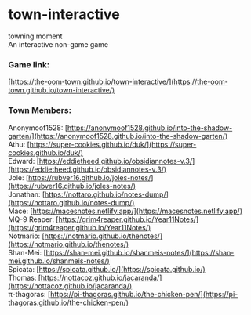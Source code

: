 # town-interactive
towning moment  
An interactive non-game game

### Game link:  
[https://the-oom-town.github.io/town-interactive/](https://the-oom-town.github.io/town-interactive/)

### Town Members:  
Anonymoof1528: [https://anonymoof1528.github.io/into-the-shadow-garten/](https://anonymoof1528.github.io/into-the-shadow-garten/)  
Athu: [https://super-cookies.github.io/duk/](https://super-cookies.github.io/duk/)  
Edward: [https://eddietheed.github.io/obsidiannotes-v.3/](https://eddietheed.github.io/obsidiannotes-v.3/)  
Jole: [https://rubver16.github.io/joles-notes/](https://rubver16.github.io/joles-notes/)  
Jonathan: [https://nottaro.github.io/notes-dump/](https://nottaro.github.io/notes-dump/)  
Mace: [https://macesnotes.netlify.app/](https://macesnotes.netlify.app/)  
MQ-9 Reaper: [https://grim4reaper.github.io/Year11Notes/](https://grim4reaper.github.io/Year11Notes/)  
Notmario: [https://notmario.github.io/thenotes/](https://notmario.github.io/thenotes/)  
Shan-Mei: [https://shan-mei.github.io/shanmeis-notes/](https://shan-mei.github.io/shanmeis-notes/)  
Spicata: [https://spicata.github.io/](https://spicata.github.io/)  
Thomas: [https://nottacoz.github.io/jacaranda/](https://nottacoz.github.io/jacaranda/)  
π-thagoras: [https://pi-thagoras.github.io/the-chicken-pen/](https://pi-thagoras.github.io/the-chicken-pen/)  

